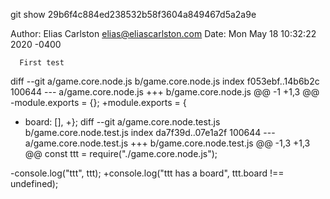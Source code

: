   git show 29b6f4c884ed238532b58f3604a849467d5a2a9e
  
  Author: Elias Carlston <elias@eliascarlston.com>
  Date:   Mon May 18 10:32:22 2020 -0400
  
      First test
  
  diff --git a/game.core.node.js b/game.core.node.js
  index f053ebf..14b6b2c 100644
  --- a/game.core.node.js
  +++ b/game.core.node.js
  @@ -1 +1,3 @@
  -module.exports = {};
  +module.exports = {
  +  board: [],
  +};
  diff --git a/game.core.node.test.js b/game.core.node.test.js
  index da7f39d..07e1a2f 100644
  --- a/game.core.node.test.js
  +++ b/game.core.node.test.js
  @@ -1,3 +1,3 @@
   const ttt = require("./game.core.node.js");
   
  -console.log("ttt", ttt);
  +console.log("ttt has a board", ttt.board !== undefined);
  
  
  
